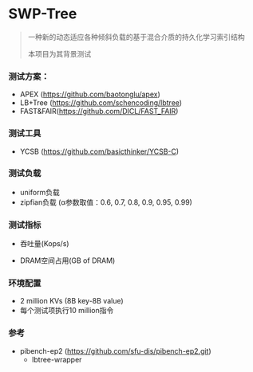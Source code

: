 # SWP-Tree

> 一种新的动态适应各种倾斜负载的基于混合介质的持久化学习索引结构
>
> 本项目为其背景测试

### 测试方案：

- APEX (https://github.com/baotonglu/apex)
- LB+Tree (https://github.com/schencoding/lbtree)
- FAST&FAIR(https://github.com/DICL/FAST_FAIR)

### 测试工具

- YCSB (https://github.com/basicthinker/YCSB-C)


### 测试负载

- uniform负载
- zipfian负载 (α参数取值：0.6, 0.7, 0.8, 0.9, 0.95, 0.99)

### 测试指标

- 吞吐量(Kops/s)

- DRAM空间占用(GB of DRAM)

### 环境配置

- 2 million KVs (8B key-8B value)
- 每个测试项执行10 million指令

### 参考

- pibench-ep2 (https://github.com/sfu-dis/pibench-ep2.git)
  - lbtree-wrapper